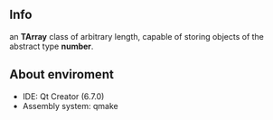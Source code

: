 ## Info
an **TArray** class of arbitrary length, capable of storing objects of the abstract type **number**.

## About enviroment
- IDE: Qt Creator (6.7.0)
- Assembly system: qmake